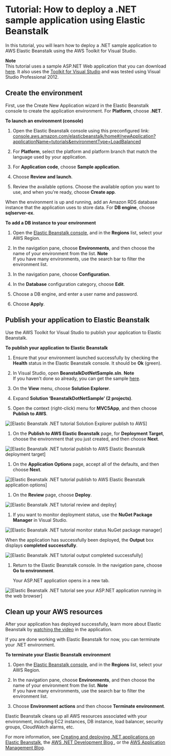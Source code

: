 # Tutorial: How to deploy a \.NET sample application using Elastic Beanstalk<a name="create_deploy_NET.quickstart"></a>

In this tutorial, you will learn how to deploy a \.NET sample application to AWS Elastic Beanstalk using the AWS Toolkit for Visual Studio\.

**Note**  
This tutorial uses a sample ASP\.NET Web application that you can download [here](samples/dotnet-aspmvc5-v1.zip)\. It also uses the [Toolkit for Visual Studio](https://aws.amazon.com/visualstudio/) and was tested using Visual Studio Professional 2012\.

## Create the environment<a name="aws-elastic-beanstalk-tutorial-step-1-create-environment"></a>

First, use the Create New Application wizard in the Elastic Beanstalk console to create the application environment\. For **Platform**, choose **\.NET**\.

**To launch an environment \(console\)**

1. Open the Elastic Beanstalk console using this preconfigured link: [console\.aws\.amazon\.com/elasticbeanstalk/home\#/newApplication?applicationName=tutorials&environmentType=LoadBalanced](https://console.aws.amazon.com/elasticbeanstalk/home#/newApplication?applicationName=tutorials&environmentType=LoadBalanced)

1. For **Platform**, select the platform and platform branch that match the language used by your application\.

1. For **Application code**, choose **Sample application**\.

1. Choose **Review and launch**\.

1. Review the available options\. Choose the available option you want to use, and when you're ready, choose **Create app**\.

When the environment is up and running, add an Amazon RDS database instance that the application uses to store data\. For **DB engine**, choose **sqlserver\-ex**\.

**To add a DB instance to your environment**

1. Open the [Elastic Beanstalk console](https://console.aws.amazon.com/elasticbeanstalk), and in the **Regions** list, select your AWS Region\.

1. In the navigation pane, choose **Environments**, and then choose the name of your environment from the list\.
**Note**  
If you have many environments, use the search bar to filter the environment list\.

1. In the navigation pane, choose **Configuration**\.

1. In the **Database** configuration category, choose **Edit**\.

1. Choose a DB engine, and enter a user name and password\.

1. Choose **Apply**\.

## Publish your application to Elastic Beanstalk<a name="aws-elastic-beanstalk-tutorial-step-2-publish-application"></a>

Use the AWS Toolkit for Visual Studio to publish your application to Elastic Beanstalk\.

**To publish your application to Elastic Beanstalk**

1. Ensure that your environment launched successfully by checking the **Health** status in the Elastic Beanstalk console\. It should be **Ok** \(green\)\.

1. In Visual Studio, open **BeanstalkDotNetSample\.sln**\.
**Note**  
If you haven't done so already, you can get the sample [here](samples/dotnet-aspmvc5-v1.zip)\.

1. On the **View** menu, choose **Solution Explorer**\.

1. Expand **Solution ‘BeanstalkDotNetSample’ \(2 projects\)**\.

1. Open the context \(right\-click\) menu for **MVC5App**, and then choose **Publish to AWS**\.

      
![\[Elastic Beanstalk .NET tutorial Solution Explorer publish to AWS\]](http://docs.aws.amazon.com/elasticbeanstalk/latest/dg/images/dot-net-tutorial-visual-studio-solution-explorer.png)

1. On the **Publish to AWS Elastic Beanstalk** page, for **Deployment Target**, choose the environment that you just created, and then choose **Next**\.

      
![\[Elastic Beanstalk .NET tutorial publish to AWS Elastic Beanstalk deployment target\]](http://docs.aws.amazon.com/elasticbeanstalk/latest/dg/images/dot-net-tutorial-visual-studio-publish-to-aws-elastic-beanstalk.png)

1. On the **Application Options** page, accept all of the defaults, and then choose **Next**\.

      
![\[Elastic Beanstalk .NET tutorial publish to AWS Elastic Beanstalk application options\]](http://docs.aws.amazon.com/elasticbeanstalk/latest/dg/images/dot-net-tutorial-visual-studio-application-options.png)

1. On the **Review** page, choose **Deploy**\.

      
![\[Elastic Beanstalk .NET tutorial review and deploy\]](http://docs.aws.amazon.com/elasticbeanstalk/latest/dg/images/dot-net-tutorial-visual-studio-review-and-deploy.png)

1. If you want to monitor deployment status, use the **NuGet Package Manager** in Visual Studio\.

      
![\[Elastic Beanstalk .NET tutorial monitor status NuGet package manager\]](http://docs.aws.amazon.com/elasticbeanstalk/latest/dg/images/dot-net-tutorial-visual-studio-nuget-package-manager.png)

   When the application has successfully been deployed, the **Output** box displays **completed successfully**\.

      
![\[Elastic Beanstalk .NET tutorial output completed successfully\]](http://docs.aws.amazon.com/elasticbeanstalk/latest/dg/images/dot-net-tutorial-visual-studio-output-completed-successfully.png)

1. Return to the Elastic Beanstalk console\. In the navigation pane, choose **Go to environment**\.

   Your ASP\.NET application opens in a new tab\.

      
![\[Elastic Beanstalk .NET tutorial see your ASP.NET application running in the web browser\]](http://docs.aws.amazon.com/elasticbeanstalk/latest/dg/images/dot-net-tutorial-my-asp-net-application.png)

## Clean up your AWS resources<a name="aws-elastic-beanstalk-tutorial-step-3-clean-up-your-resources"></a>

After your application has deployed successfully, learn more about Elastic Beanstalk by [watching the video](http://bit.ly/1sSvFzg) in the application\.

If you are done working with Elastic Beanstalk for now, you can terminate your \.NET environment\.

**To terminate your Elastic Beanstalk environment**

1. Open the [Elastic Beanstalk console](https://console.aws.amazon.com/elasticbeanstalk), and in the **Regions** list, select your AWS Region\.

1. In the navigation pane, choose **Environments**, and then choose the name of your environment from the list\.
**Note**  
If you have many environments, use the search bar to filter the environment list\.

1. Choose **Environment actions** and then choose **Terminate environment**\.

Elastic Beanstalk cleans up all AWS resources associated with your environment, including EC2 instances, DB instance, load balancer, security groups, CloudWatch alarms, etc\.

For more information, see [Creating and deploying \.NET applications on Elastic Beanstalk](create_deploy_NET.md), the [ AWS \.NET Development Blog ](http://aws.amazon.com/blogs/developer/category/net/), or the [AWS Application Management Blog](http://aws.amazon.com/blogs/devops/)\.